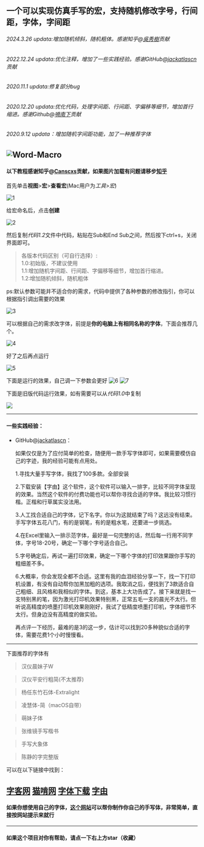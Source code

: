 ## 一个可以实现仿真手写的宏，支持随机修改字号，行间距，字体，字间距
###### 2024.3.26 updata:增加随机倾斜，随机粗体。感谢知乎@[吳秀樹](https://www.zhihu.com/people/WU-Veda)贡献
###### 2022.12.24 updata:优化注释，增加了一些实践经验。感谢GitHub@[jackatlascn](https://github.com/jackatlascn)贡献
###### 2020.11.1  updata:修复部分bug
###### 2020.12.20 updata:优化代码，处理字间距、行间距、字偏移等细节，增加首行缩进。感谢Github@[喃南下](https://github.com/Airomeo)贡献
###### 2020.9.12  updata：增加随机字间距功能，加了一种推荐字体
![Word-Macro](https://socialify.git.ci/zhaoruheng/Word-Macro/image?font=Inter&forks=1&issues=1&owner=1&pattern=Signal&pulls=1&stargazers=1&theme=Light)
---
#### 以下教程感谢知乎@[Canscxs](https://www.zhihu.com/people/cans-18-32)贡献，如果图片加载有问题请移步[知乎](https://zhuanlan.zhihu.com/p/338196683)

首先单击**视图**>**宏**>**查看宏**(Mac用户为*工具*>*宏*)

![1](https://github.com/zhaoruheng/Word-Macro/blob/master/image/1.jpg?raw=true)

给宏命名后，点击**创建**

![2](https://github.com/zhaoruheng/Word-Macro/blob/master/image/2.jpg?raw=true)

然后复制*代码1.2*文件中代码，粘贴在Sub和End Sub之间，然后按下ctrl+s，关闭界面即可。

>各版本代码区别（可自行选择）:  
>1.0:初始版，不建议使用  
>1.1:增加随机字间距、行间距、字偏移等细节，增加首行缩进。  
>1.2:增加随机倾斜，随机粗体

ps:默认参数可能并不适合你的需求，代码中提供了各种参数的修改指引，你可以根据指引调出需要的效果

![3](https://github.com/zhaoruheng/Word-Macro/blob/master/image/3.jpg?raw=true)

可以根据自己的需求改字体，前提是**你的电脑上有相同名称的字体**，下面会推荐几个。

![4](https://github.com/zhaoruheng/Word-Macro/blob/master/image/4.jpg?raw=true)

好了之后再点运行

![5](https://github.com/zhaoruheng/Word-Macro/blob/master/image/5.jpg?raw=true)

下面是运行的效果，自己调一下参数会更好
![6](https://github.com/zhaoruheng/Word-Macro/blob/master/image/6.png?raw=true)
![7](https://github.com/zhaoruheng/Word-Macro/blob/master/image/7.png?raw=true)

下面是旧版代码运行效果，如有需要可以从*代码1.0*中复制

![](https://s1.ax1x.com/2020/08/08/a5NtP0.jpg)

---
#### 一些实践经验：

*   GitHub@[jackatlascn](https://github.com/jackatlascn)：
      
      如果仅仅是为了应付简单的检查，随便用一款手写字体即可，如果需要模仿自己的字迹，我的经验可能有点用处。

      1.寻找大量手写字体，我找了100多款。全部安装

      2.下载安装【字由】这个软件，这个软件可以输入一排字，比较不同字体呈现的效果。当然这个软件的付费功能也可以帮你寻找合适的字体。我比较习惯行楷。正楷和行草属实没法用。

      3.人工找合适自己的字体，记下名字。你以为这就结束了吗？这远没有结束。手写字体五花八门，有的是钢笔，有的是粗水笔，还要进一步挑选。

      4.在Excel里输入一排示范字体，最好是一句完整的话，然后每一行用不同字体，字号18-20号，确定一下哪个字号适合自己。

      5.字号确定后，再试一遍打印效果，确定一下哪个字体的打印效果跟你手写的粗细差不多。

      6.大概率，你会发现全都不合适。这里有我的血泪经验分享一下，找一下打印机设置，有没有自动帮你加黑加粗的选项。我取消之后，便找到了3款适合自己粗细、且风格和我相似的字体。到这，基本上大功告成了。接下来就是找一支特别黑的笔，因为激光打印机效果特别黑，正常五毛一支的晨光不太行。但听说高精度的喷墨打印机效果刚刚好，我试了低精度喷墨打印机，字体细节不太行。但身边没有高精度的做实验。

      再点评一下经历，最难的是3的这一步，估计可以找到20多种貌似合适的字体，需要花费1个小时慢慢看。

---

下面推荐的字体有

>汉仪晨妹子W

>汉仪平安行粗简(不太推荐)

>杨任东竹石体-Extralight

>凌慧体-简（macOS自带）

>萌妹子体

>张维镜手写楷书

>手写大象体

>陈静的字完整版

可以在以下链接中找到：

[字客网](https://www.fontke.com/)
[猫啃网](https://www.maoken.com/)
[字体下载](https://www.qiuziti.com/)
[字由](http://www.hellofont.cn)
---
#### 如果你想使用自己的字体，[这个网站](http://59.108.48.27/flexifont-chn/login/)可以帮你制作你自己的手写体，非常简单，直接按网站提示来就行
---
#### 如果这个项目对你有帮助，请点一下右上方star（收藏）
